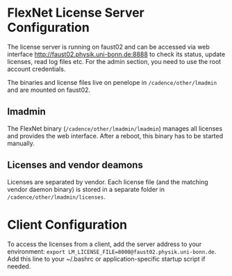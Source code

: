 # FlexNet License Server Configuration
The license server is running on faust02 and can be accessed via web interface http://faust02.physik.uni-bonn.de:8888 to check its status, update licenses, read log files etc.
For the admin section, you need to use the root account credentials.

The binaries and license files live on penelope in `/cadence/other/lmadmin` and are mounted on faust02.

## lmadmin
The FlexNet binary (`/cadence/other/lmadmin/lmadmin`) manages all licenses and provides the web interface. After a reboot, this binary has to be started manually.

## Licenses and vendor deamons
Licenses are separated by vendor. Each license file (and the matching vendor daemon binary) is stored in a separate folder in `/cadence/other/lmadmin/licenses`.

# Client Configuration
To access the licenses from a client, add the server address to your environment: `export LM_LICENSE_FILE=8000@faust02.physik.uni-bonn.de`. Add this line to your ~/.bashrc or application-specific startup script if needed.